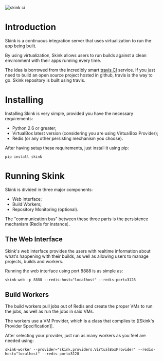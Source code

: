![skink ci](https://raw.github.com/heynemann/skink.vnext/master/gh/skink-logo.png) 

# Introduction

Skink is a continuous integration server that uses virtualization to run the app being built.

By using virtualization, Skink allows users to run builds against a clean environment with
their apps running every time.

The idea is borrowed from the incredibly smart [travis CI](http://travis.ci) service.
If you just need to build an open source project hosted in github, travis is the way to go.
Skink repository is built using travis.

# Installing

Installing Skink is very simple, provided you have the necessary requirements:

* Python 2.6 or greater;
* VirtualBox latest version (considering you are using VirtualBox Provider);
* Redis (or any other persisting mechanism you choose).

After having setup these requirements, just install it using pip:

``pip install skink``

# Running Skink

Skink is divided in three major components:

* Web Interface;
* Build Workers;
* Repository Monitoring (optional).

The "communication bus" between these three parts is the persistence mechanism (Redis for instance).

## The Web Interface

Skink's web interface provides the users with realtime information about 
what's happening with their builds, as well as allowing users to manage projects, builds and workers.

Running the web interface using port 8888 is as simple as:

``skink-web -p 8888 --redis-host="localhost" --redis-port=3128``

## Build Workers

The build workers pull jobs out of Redis and create the proper VMs to
run the jobs, as well as run the jobs in said VMs.

The workers use a VM Provider, which is a class that complies to [[Skink's Provider Specification]].

After selecting your provider, just run as many workers as you feel are needed using:

``skink-worker --provider="skink.providers.VirtualBoxProvider" --redis-host="localhost" --redis-port=3128``
